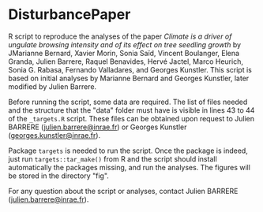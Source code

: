 # DisturbancePaper

R script to reproduce the analyses of the paper *Climate is a driver of ungulate browsing intensity and of its effect on tree seedling growth* by JMarianne Bernard, Xavier Morin, Sonia Saïd, Vincent Boulanger, Elena Granda, Julien Barrere, Raquel Benavides, Hervé Jactel, Marco Heurich, Sonia G. Rabasa, Fernando Valladares, and Georges Kunstler. This script is based on initial analyses by Marianne Bernard and Georges Kunstler, later modified by Julien Barrere. 

Before running the script, some data are required. The list of files needed and the structure that the "data" folder must have is visible in lines 43 to 44  of the ```_targets.R``` script. These files can be obtained upon request to Julien BARRERE (julien.barrere@inrae.fr) or Georges Kunstler (georges.kunstler@inrae.fr). 

Package ```targets``` is needed to run the script. Once the package is indeed, just run ```targets::tar_make()``` from R and the script should install automatically the packages missing, and run the analyses. The figures will be stored in the directory "fig". 

For any question about the script or analyses, contact Julien BARRERE (julien.barrere@inrae.fr). 

